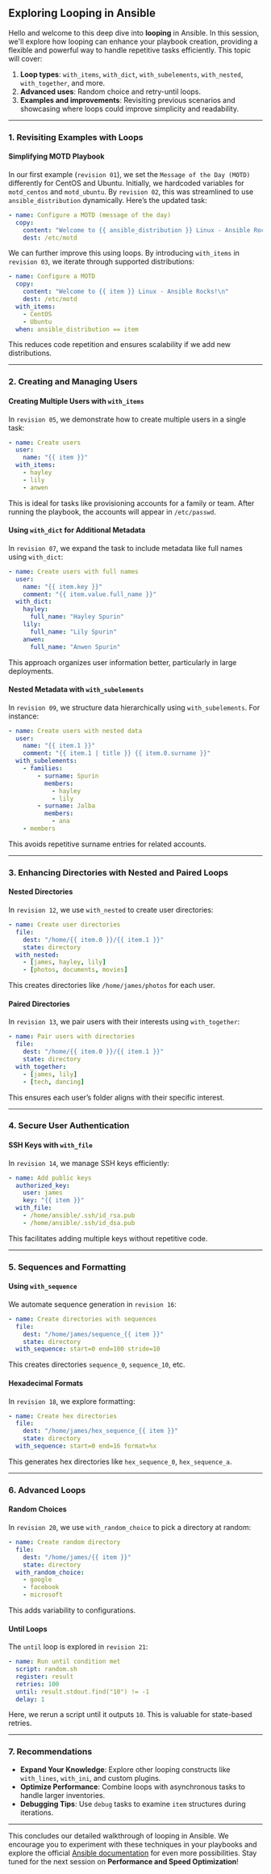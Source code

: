 ## Exploring Looping in Ansible

Hello and welcome to this deep dive into **looping** in Ansible. In this session, we'll explore how looping can enhance your playbook creation, providing a flexible and powerful way to handle repetitive tasks efficiently. This topic will cover:

1. **Loop types**: `with_items`, `with_dict`, `with_subelements`, `with_nested`, `with_together`, and more.
2. **Advanced uses**: Random choice and retry-until loops.
3. **Examples and improvements**: Revisiting previous scenarios and showcasing where loops could improve simplicity and readability.

---

### **1. Revisiting Examples with Loops**

#### **Simplifying MOTD Playbook**

In our first example (`revision 01`), we set the `Message of the Day (MOTD)` differently for CentOS and Ubuntu. Initially, we hardcoded variables for `motd_centos` and `motd_ubuntu`. By `revision 02`, this was streamlined to use `ansible_distribution` dynamically. Here’s the updated task:

```yaml
- name: Configure a MOTD (message of the day)
  copy:
    content: "Welcome to {{ ansible_distribution }} Linux - Ansible Rocks\n"
    dest: /etc/motd
```

We can further improve this using loops. By introducing `with_items` in `revision 03`, we iterate through supported distributions:

```yaml
- name: Configure a MOTD
  copy:
    content: "Welcome to {{ item }} Linux - Ansible Rocks!\n"
    dest: /etc/motd
  with_items:
    - CentOS
    - Ubuntu
  when: ansible_distribution == item
```

This reduces code repetition and ensures scalability if we add new distributions.

---

### **2. Creating and Managing Users**

#### **Creating Multiple Users with `with_items`**
In `revision 05`, we demonstrate how to create multiple users in a single task:

```yaml
- name: Create users
  user:
    name: "{{ item }}"
  with_items:
    - hayley
    - lily
    - anwen
```

This is ideal for tasks like provisioning accounts for a family or team. After running the playbook, the accounts will appear in `/etc/passwd`. 

#### **Using `with_dict` for Additional Metadata**
In `revision 07`, we expand the task to include metadata like full names using `with_dict`:

```yaml
- name: Create users with full names
  user:
    name: "{{ item.key }}"
    comment: "{{ item.value.full_name }}"
  with_dict:
    hayley:
      full_name: "Hayley Spurin"
    lily:
      full_name: "Lily Spurin"
    anwen:
      full_name: "Anwen Spurin"
```

This approach organizes user information better, particularly in large deployments.

#### **Nested Metadata with `with_subelements`**
In `revision 09`, we structure data hierarchically using `with_subelements`. For instance:

```yaml
- name: Create users with nested data
  user:
    name: "{{ item.1 }}"
    comment: "{{ item.1 | title }} {{ item.0.surname }}"
  with_subelements:
    - families:
        - surname: Spurin
          members: 
            - hayley
            - lily
        - surname: Jalba
          members: 
            - ana
    - members
```

This avoids repetitive surname entries for related accounts.

---

### **3. Enhancing Directories with Nested and Paired Loops**

#### **Nested Directories**
In `revision 12`, we use `with_nested` to create user directories:

```yaml
- name: Create user directories
  file:
    dest: "/home/{{ item.0 }}/{{ item.1 }}"
    state: directory
  with_nested:
    - [james, hayley, lily]
    - [photos, documents, movies]
```

This creates directories like `/home/james/photos` for each user.

#### **Paired Directories**
In `revision 13`, we pair users with their interests using `with_together`:

```yaml
- name: Pair users with directories
  file:
    dest: "/home/{{ item.0 }}/{{ item.1 }}"
    state: directory
  with_together:
    - [james, lily]
    - [tech, dancing]
```

This ensures each user’s folder aligns with their specific interest.

---

### **4. Secure User Authentication**

#### **SSH Keys with `with_file`**
In `revision 14`, we manage SSH keys efficiently:

```yaml
- name: Add public keys
  authorized_key:
    user: james
    key: "{{ item }}"
  with_file:
    - /home/ansible/.ssh/id_rsa.pub
    - /home/ansible/.ssh/id_dsa.pub
```

This facilitates adding multiple keys without repetitive code.

---

### **5. Sequences and Formatting**

#### **Using `with_sequence`**
We automate sequence generation in `revision 16`:

```yaml
- name: Create directories with sequences
  file:
    dest: "/home/james/sequence_{{ item }}"
    state: directory
  with_sequence: start=0 end=100 stride=10
```

This creates directories `sequence_0`, `sequence_10`, etc.

#### **Hexadecimal Formats**
In `revision 18`, we explore formatting:

```yaml
- name: Create hex directories
  file:
    dest: "/home/james/hex_sequence_{{ item }}"
    state: directory
  with_sequence: start=0 end=16 format=%x
```

This generates hex directories like `hex_sequence_0`, `hex_sequence_a`.

---

### **6. Advanced Loops**

#### **Random Choices**
In `revision 20`, we use `with_random_choice` to pick a directory at random:

```yaml
- name: Create random directory
  file:
    dest: "/home/james/{{ item }}"
    state: directory
  with_random_choice:
    - google
    - facebook
    - microsoft
```

This adds variability to configurations.

#### **Until Loops**
The `until` loop is explored in `revision 21`:

```yaml
- name: Run until condition met
  script: random.sh
  register: result
  retries: 100
  until: result.stdout.find("10") != -1
  delay: 1
```

Here, we rerun a script until it outputs `10`. This is valuable for state-based retries.

---

### **7. Recommendations**

- **Expand Your Knowledge**: Explore other looping constructs like `with_lines`, `with_ini`, and custom plugins.
- **Optimize Performance**: Combine loops with asynchronous tasks to handle larger inventories.
- **Debugging Tips**: Use `debug` tasks to examine `item` structures during iterations.

---

This concludes our detailed walkthrough of looping in Ansible. We encourage you to experiment with these techniques in your playbooks and explore the official [Ansible documentation](https://docs.ansible.com) for even more possibilities. Stay tuned for the next session on **Performance and Speed Optimization**!